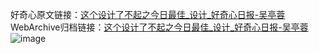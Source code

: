 好奇心原文链接：[这个设计了不起之今日最佳_设计_好奇心日报-吴亭蓉](https://www.qdaily.com/articles/1291.html)
WebArchive归档链接：[这个设计了不起之今日最佳_设计_好奇心日报-吴亭蓉](http://web.archive.org/web/20170725214339/http://www.qdaily.com/articles/1291.html)
![image](http://ww3.sinaimg.cn/large/007d5XDply1g3v4ayrb7uj30u0bno1kx)